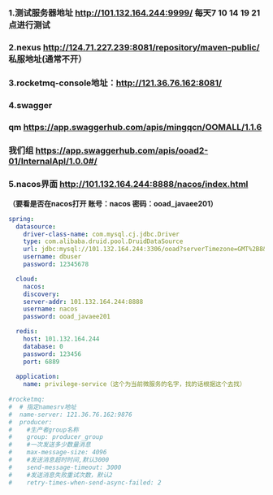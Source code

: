 ### 1.测试服务器地址 http://101.132.164.244:9999/  每天7 10 14 19 21点进行测试

### 2.nexus http://124.71.227.239:8081/repository/maven-public/ 私服地址(通常不开）



### 3.rocketmq-console地址：http://121.36.76.162:8081/

### 4.swagger 
### qm https://app.swaggerhub.com/apis/mingqcn/OOMALL/1.1.6

### 我们组 https://app.swaggerhub.com/apis/ooad2-01/InternalApl/1.0.0#/

### 5.nacos界面 http://101.132.164.244:8888/nacos/index.html

**（要看是否在nacos打开   账号：nacos   密码：ooad_javaee201）**



```yaml
spring:
  datasource:
    driver-class-name: com.mysql.cj.jdbc.Driver
    type: com.alibaba.druid.pool.DruidDataSource
    url: jdbc:mysql://101.132.164.244:3306/ooad?serverTimezone=GMT%2B8&useUnicode=true&characterEncoding=UTF8
    username: dbuser
    password: 12345678

  cloud:
    nacos:
    discovery:
    server-addr: 101.132.164.244:8888
    username: nacos
    password: ooad_javaee201

  redis:
    host: 101.132.164.244
    database: 0
    password: 123456
    port: 6889
    
  application:
    name: privilege-service（这个为当前微服务的名字，找的话根据这个去找）
  
#rocketmq:
#  # 指定namesrv地址
#  name-server: 121.36.76.162:9876
#  producer:
#    #生产者group名称
#    group: producer_group
#    #一次发送多少数量消息
#    max-message-size: 4096
#    #发送消息超时时间,默认3000
#    send-message-timeout: 3000
#    #发送消息失败重试次数，默认2
#    retry-times-when-send-async-failed: 2
```

